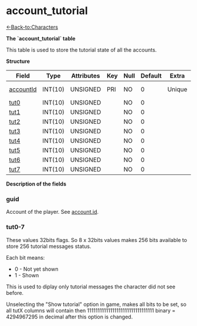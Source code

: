 # account\_tutorial

[<-Back-to:Characters](database-characters.md)

**The \`account\_tutorial\` table**

This table is used to store the tutorial state of all the accounts.

**Structure**

| Field          | Type    | Attributes | Key | Null | Default | Extra  | Comment            |
|----------------|---------|------------|-----|------|---------|--------|--------------------|
| [accountId][1] | INT(10) | UNSIGNED   | PRI | NO   | 0       | Unique | Account Identifier |
| [tut0][2]      | INT(10) | UNSIGNED   |     | NO   | 0       |        |                    |
| [tut1][3]      | INT(10) | UNSIGNED   |     | NO   | 0       |        |                    |
| [tut2][4]      | INT(10) | UNSIGNED   |     | NO   | 0       |        |                    |
| [tut3][5]      | INT(10) | UNSIGNED   |     | NO   | 0       |        |                    |
| [tut4][6]      | INT(10) | UNSIGNED   |     | NO   | 0       |        |                    |
| [tut5][7]      | INT(10) | UNSIGNED   |     | NO   | 0       |        |                    |
| [tut6][8]      | INT(10) | UNSIGNED   |     | NO   | 0       |        |                    |
| [tut7][9]      | INT(10) | UNSIGNED   |     | NO   | 0       |        |                    |

[1]: #accountid
[2]: #tut0
[3]: #tut1
[4]: #tut2
[5]: #tut3
[6]: #tut4
[7]: #tut5
[8]: #tut6
[9]: #tut7

**Description of the fields**

### guid

Account of the player. See [account.id](account_2130004.html#account-id).

### tut0-7

These values 32bits flags. So 8 x 32bits values makes 256 bits available to store 256 tutorial messages status.

Each bit means:

- 0 - Not yet shown
- 1 - Shown

This is used to diplay only tutorial messages the character did not see before.

Unselecting the "Show tutorial" option in game, makes all bits to be set, so all tutX columns will contain then 11111111111111111111111111111111 binary = 4294967295 in decimal after this option is changed.
